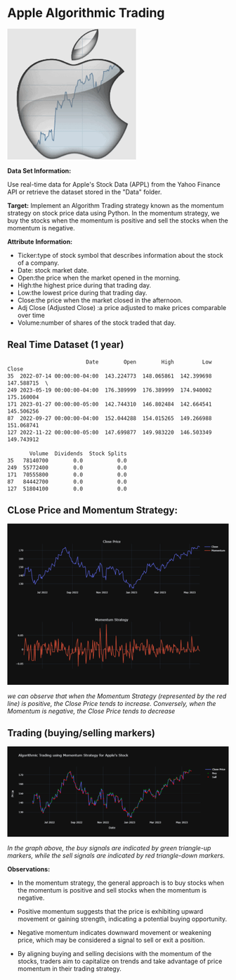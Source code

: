 # **Apple Algorithmic Trading**

![alt text](https://github.com/Cristhian-Ninanya/Apple_Algorithmic_Trading/blob/main/Images/apple_stock.png?raw=true)

**Data Set Information:**

Use real-time data for Apple's Stock Data (APPL) from the Yahoo Finance API or retrieve the dataset stored in the "Data" folder.

**Target:**
Implement an Algorithm Trading strategy known as the momentum strategy on stock price data using Python. In the momentum strategy, we buy the stocks when the momentum is positive and sell the stocks when the momentum is negative.

**Attribute Information:**

* Ticker:type of stock symbol that describes information about the stock of a company.
* Date: stock market date.
* Open:the price when the market opened in the morning.
* High:the highest price during that trading day.
* Low:the lowest price during that trading day.
* Close:the price when the market closed in the afternoon.
* Adj Close (Adjusted Close) :a price adjusted to make prices comparable over time
* Volume:number of shares of the stock traded that day.


## Real Time Dataset (1 year)

```
                         Date        Open        High         Low       Close   
35  2022-07-14 00:00:00-04:00  143.224773  148.065861  142.399698  147.588715  \
249 2023-05-19 00:00:00-04:00  176.389999  176.389999  174.940002  175.160004   
171 2023-01-27 00:00:00-05:00  142.744310  146.802484  142.664541  145.506256   
87  2022-09-27 00:00:00-04:00  152.044288  154.015265  149.266988  151.068741   
127 2022-11-22 00:00:00-05:00  147.699877  149.983220  146.503349  149.743912   

       Volume  Dividends  Stock Splits  
35   78140700        0.0           0.0  
249  55772400        0.0           0.0  
171  70555800        0.0           0.0  
87   84442700        0.0           0.0  
127  51804100        0.0           0.0  
```

## CLose Price and Momentum Strategy:

![alt text](https://github.com/Cristhian-Ninanya/Apple_Algorithmic_Trading/blob/main/Images/fig1.png?raw=true)

*we can observe that when the Momentum Strategy (represented by the red line) is positive, the Close Price tends to increase. Conversely, when the Momentum is negative, the Close Price tends to decrease*

## Trading (buying/selling markers)

![alt text](https://github.com/Cristhian-Ninanya/Apple_Algorithmic_Trading/blob/main/Images/fig2.png?raw=true)

*In the graph above, the buy signals are indicated by green triangle-up markers, while the sell signals are indicated by red triangle-down markers.*


**Observations:**

*  In the momentum strategy, the general approach is to buy stocks when the momentum is positive and sell stocks when the momentum is negative.

* Positive momentum suggests that the price is exhibiting upward movement or gaining strength, indicating a potential buying opportunity.

* Negative momentum indicates downward movement or weakening price, which may be considered a signal to sell or exit a position.

* By aligning buying and selling decisions with the momentum of the stocks, traders aim to capitalize on trends and take advantage of price momentum in their trading strategy.
